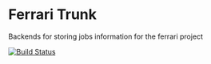 
# Ferrari Trunk

Backends for storing jobs information for the ferrari project

[![Build Status](https://travis-ci.org/ottogiron/ferraritrunk.svg?branch=master)](https://travis-ci.org/ottogiron/ferraritrunk)
